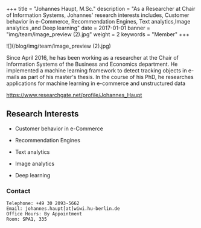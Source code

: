 +++
title = "Johannes Haupt, M.Sc."
description = "As a Researcher at Chair of Information Systems, Johannes' research interests includes, Customer behavior in e-Commerce, Recommendation Engines, Text analytics,Image analytics ,and Deep learning"
date = 2017-01-01
banner = "img/team/image_preview (2).jpg"
weight = 2
keywords = "Member"
+++


<img align="right">![](/blog/img/team/image_preview (2).jpg)



Since April 2016, he has been working as a researcher at the Chair of Information Systems of the Business and Economics department. He implemented a machine learning framework to detect tracking objects in e-mails as part of his master's thesis. In the course of his PhD, he researches applications for machine learning in e-commerce and unstructured data

https://www.researchgate.net/profile/Johannes_Haupt

## Research Interests

- Customer behavior in e-Commerce

- Recommendation Engines
- Text analytics

- Image analytics

- Deep learning


###  Contact

	Telephone: +49 30 2093-5662
	Email: johannes.haupt[at]wiwi.hu-berlin.de
	Office Hours: By Appointment
	Room: SPA1, 335
